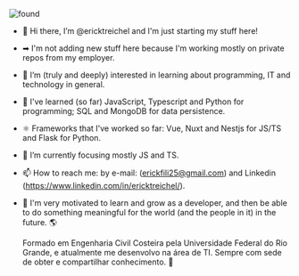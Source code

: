 ![found](https://user-images.githubusercontent.com/106178471/176327973-acd20274-76a5-4f5c-8556-be5d65d489b2.jpg)



- 👋 Hi there, I’m @ericktreichel and I'm just starting my stuff here!
- ➡ I'm not adding new stuff here because I'm working mostly on private repos from my employer. 
- 👀 I’m (truly and deeply) interested in learning about programming, IT and technology in general.
- 🐥 I've learned (so far) JavaScript, Typescript and Python for programming; SQL and MongoDB for data persistence.
- ⚛ Frameworks that I've worked so far: Vue, Nuxt and Nestjs for JS/TS and Flask for Python.
- 🌱 I’m currently focusing mostly JS and TS.
- 📫 How to reach me: by e-mail: (erickfili25@gmail.com) and Linkedin (https://www.linkedin.com/in/ericktreichel/).
- 🚀 I'm very motivated to learn and grow as a developer, and then be able to do something meaningful for the world (and the people in it) in the future. 🌎

  Formado em Engenharia Civil Costeira pela Universidade Federal do Rio Grande, e atualmente me desenvolvo na área de TI.
Sempre com sede de obter e compartilhar conhecimento. 🔁

<!---
ericktreichel/ericktreichel is a ✨ special ✨ repository because its `README.md` (this file) appears on your GitHub profile.
You can click the Preview link to take a look at your changes.
--->
